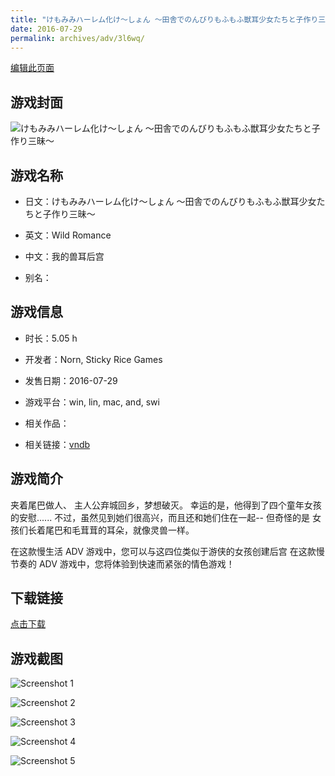 ```yaml
---
title: "けもみみハーレム化け～しょん ～田舎でのんびりもふもふ獣耳少女たちと子作り三昧～"
date: 2016-07-29
permalink: archives/adv/3l6wq/
---
```

[编辑此页面](https://github.com/ACG-3/ADV3-source/blob/main/source/_posts/%E3%81%91%E3%82%82%E3%81%BF%E3%81%BF%E3%83%8F%E3%83%BC%E3%83%AC%E3%83%A0%E5%8C%96%E3%81%91%EF%BD%9E%E3%81%97%E3%82%87%E3%82%93%20%EF%BD%9E%E7%94%B0%E8%88%8E%E3%81%A7%E3%81%AE%E3%82%93%E3%81%B3%E3%82%8A%E3%82%82%E3%81%B5%E3%82%82%E3%81%B5%E7%8D%A3%E8%80%B3%E5%B0%91%E5%A5%B3%E3%81%9F%E3%81%A1%E3%81%A8%E5%AD%90%E4%BD%9C%E3%82%8A%E4%B8%89%E6%98%A7%EF%BD%9E.md)

## 游戏封面

![けもみみハーレム化け～しょん ～田舎でのんびりもふもふ獣耳少女たちと子作り三昧～](https://pan.timero.xyz/d/onedrive/img_lib_001/%E3%81%91%E3%82%82%E3%81%BF%E3%81%BF%E3%83%8F%E3%83%BC%E3%83%AC%E3%83%A0%E5%8C%96%E3%81%91%EF%BD%9E%E3%81%97%E3%82%87%E3%82%93%20%EF%BD%9E%E7%94%B0%E8%88%8E%E3%81%A7%E3%81%AE%E3%82%93%E3%81%B3%E3%82%8A%E3%82%82%E3%81%B5%E3%82%82%E3%81%B5%E7%8D%A3%E8%80%B3%E5%B0%91%E5%A5%B3%E3%81%9F%E3%81%A1%E3%81%A8%E5%AD%90%E4%BD%9C%E3%82%8A%E4%B8%89%E6%98%A7%EF%BD%9E_cover.avif)


## 游戏名称

- 日文：けもみみハーレム化け～しょん ～田舎でのんびりもふもふ獣耳少女たちと子作り三昧～
- 英文：Wild Romance
- 中文：我的兽耳后宫

- 别名：


## 游戏信息

- 时长：5.05 h
- 开发者：Norn, Sticky Rice Games
- 发售日期：2016-07-29
- 游戏平台：win, lin, mac, and, swi
- 相关作品：

- 相关链接：[vndb](https://vndb.org/v19773)


## 游戏简介

夹着尾巴做人、
主人公弃城回乡，梦想破灭。
幸运的是，他得到了四个童年女孩的安慰......
不过，虽然见到她们很高兴，而且还和她们住在一起-- 但奇怪的是
女孩们长着尾巴和毛茸茸的耳朵，就像灵兽一样。

在这款慢生活 ADV 游戏中，您可以与这四位类似于游侠的女孩创建后宫
在这款慢节奏的 ADV 游戏中，您将体验到快速而紧张的情色游戏！




## 下载链接

[点击下载](https://pan.timero.xyz/onedrive/adv_lib_001/%E3%81%91%E3%82%82%E3%81%BF%E3%81%BF%E3%83%8F%E3%83%BC%E3%83%AC%E3%83%A0%E5%8C%96%E3%81%91%EF%BD%9E%E3%81%97%E3%82%87%E3%82%93%20%EF%BD%9E%E7%94%B0%E8%88%8E%E3%81%A7%E3%81%AE%E3%82%93%E3%81%B3%E3%82%8A%E3%82%82%E3%81%B5%E3%82%82%E3%81%B5%E7%8D%A3%E8%80%B3%E5%B0%91%E5%A5%B3%E3%81%9F%E3%81%A1%E3%81%A8%E5%AD%90%E4%BD%9C%E3%82%8A%E4%B8%89%E6%98%A7%EF%BD%9E)


## 游戏截图


![Screenshot 1](https://pan.timero.xyz/d/onedrive/img_lib_001/%E3%81%91%E3%82%82%E3%81%BF%E3%81%BF%E3%83%8F%E3%83%BC%E3%83%AC%E3%83%A0%E5%8C%96%E3%81%91%EF%BD%9E%E3%81%97%E3%82%87%E3%82%93%20%EF%BD%9E%E7%94%B0%E8%88%8E%E3%81%A7%E3%81%AE%E3%82%93%E3%81%B3%E3%82%8A%E3%82%82%E3%81%B5%E3%82%82%E3%81%B5%E7%8D%A3%E8%80%B3%E5%B0%91%E5%A5%B3%E3%81%9F%E3%81%A1%E3%81%A8%E5%AD%90%E4%BD%9C%E3%82%8A%E4%B8%89%E6%98%A7%EF%BD%9E_Screenshot_1.avif)

![Screenshot 2](https://pan.timero.xyz/d/onedrive/img_lib_001/%E3%81%91%E3%82%82%E3%81%BF%E3%81%BF%E3%83%8F%E3%83%BC%E3%83%AC%E3%83%A0%E5%8C%96%E3%81%91%EF%BD%9E%E3%81%97%E3%82%87%E3%82%93%20%EF%BD%9E%E7%94%B0%E8%88%8E%E3%81%A7%E3%81%AE%E3%82%93%E3%81%B3%E3%82%8A%E3%82%82%E3%81%B5%E3%82%82%E3%81%B5%E7%8D%A3%E8%80%B3%E5%B0%91%E5%A5%B3%E3%81%9F%E3%81%A1%E3%81%A8%E5%AD%90%E4%BD%9C%E3%82%8A%E4%B8%89%E6%98%A7%EF%BD%9E_Screenshot_2.avif)

![Screenshot 3](https://pan.timero.xyz/d/onedrive/img_lib_001/%E3%81%91%E3%82%82%E3%81%BF%E3%81%BF%E3%83%8F%E3%83%BC%E3%83%AC%E3%83%A0%E5%8C%96%E3%81%91%EF%BD%9E%E3%81%97%E3%82%87%E3%82%93%20%EF%BD%9E%E7%94%B0%E8%88%8E%E3%81%A7%E3%81%AE%E3%82%93%E3%81%B3%E3%82%8A%E3%82%82%E3%81%B5%E3%82%82%E3%81%B5%E7%8D%A3%E8%80%B3%E5%B0%91%E5%A5%B3%E3%81%9F%E3%81%A1%E3%81%A8%E5%AD%90%E4%BD%9C%E3%82%8A%E4%B8%89%E6%98%A7%EF%BD%9E_Screenshot_3.avif)

![Screenshot 4](https://pan.timero.xyz/d/onedrive/img_lib_001/%E3%81%91%E3%82%82%E3%81%BF%E3%81%BF%E3%83%8F%E3%83%BC%E3%83%AC%E3%83%A0%E5%8C%96%E3%81%91%EF%BD%9E%E3%81%97%E3%82%87%E3%82%93%20%EF%BD%9E%E7%94%B0%E8%88%8E%E3%81%A7%E3%81%AE%E3%82%93%E3%81%B3%E3%82%8A%E3%82%82%E3%81%B5%E3%82%82%E3%81%B5%E7%8D%A3%E8%80%B3%E5%B0%91%E5%A5%B3%E3%81%9F%E3%81%A1%E3%81%A8%E5%AD%90%E4%BD%9C%E3%82%8A%E4%B8%89%E6%98%A7%EF%BD%9E_Screenshot_4.avif)

![Screenshot 5](https://pan.timero.xyz/d/onedrive/img_lib_001/%E3%81%91%E3%82%82%E3%81%BF%E3%81%BF%E3%83%8F%E3%83%BC%E3%83%AC%E3%83%A0%E5%8C%96%E3%81%91%EF%BD%9E%E3%81%97%E3%82%87%E3%82%93%20%EF%BD%9E%E7%94%B0%E8%88%8E%E3%81%A7%E3%81%AE%E3%82%93%E3%81%B3%E3%82%8A%E3%82%82%E3%81%B5%E3%82%82%E3%81%B5%E7%8D%A3%E8%80%B3%E5%B0%91%E5%A5%B3%E3%81%9F%E3%81%A1%E3%81%A8%E5%AD%90%E4%BD%9C%E3%82%8A%E4%B8%89%E6%98%A7%EF%BD%9E_Screenshot_5.avif)

